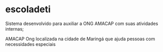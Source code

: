 # escoladeti
Sistema desenvolvido para auxiliar a ONG AMACAP com suas atividades internas;

AMACAP
 Ong localizada na cidade de Maringá que ajuda pessoas com necessidades especiais

